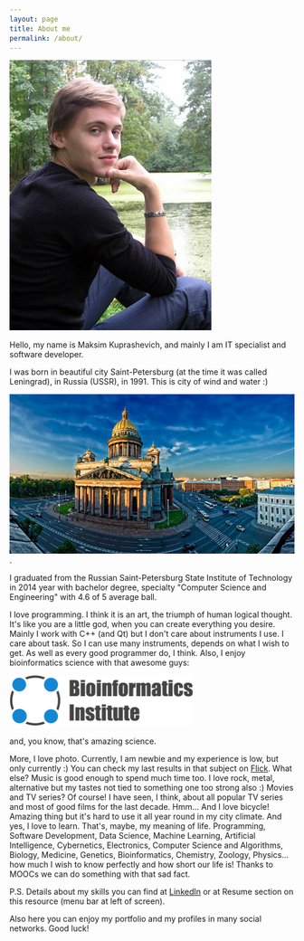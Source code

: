 ```yaml
---
layout: page
title: About me
permalink: /about/
---
```


![It's me](/images/me.jpg)

Hello, my name is Maksim Kuprashevich, and mainly I am IT specialist and software developer.

I was born in beautiful city Saint-Petersburg (at the time it was called Leningrad), in Russia (USSR), in 1991.
This is city of wind and water :)

![SPb](/images/saint-p.jpg).

I graduated from the Russian Saint-Petersburg State Institute of Technology in 2014 year with bachelor degree, specialty "Computer Science and Engineering" with 4.6 of 5 average ball.

I love programming. I think it is an art, the triumph of human logical thought. It's like you are a little god, when you can create everything you desire.
Mainly I work with C++ (and Qt) but I don't care about instruments I use. I care about task. So I can use many instruments, depends on what I wish to get. As well as every good programmer do, I think.
Also, I enjoy bioinformatics science with that awesome guys:

<a href="http://bioinformaticsinstitute.ru/en/"><img src="/images/logo_bi.png" width="325" height="91"></a>


and, you know, that's amazing science.

More, I love photo. Currently, I am newbie and my experience is low, but only currently :) You can check my last results in that subject on [Flick](https://www.flickr.com/photos/131639781@N06/).
What else? Music is good enough to spend much time too. I love rock, metal, alternative but my tastes not tied to something one too strong also :) Movies and TV series? Of course! I have seen, I think, about all popular TV series and most of good films for the last decade.
Hmm... And I love bicycle! Amazing thing but it's hard to use it all year round in my city climate.
And yes, I love to learn. That's, maybe, my meaning of life.
Programming, Software Development, Data Science, Machine Learning, Artificial Intelligence, Cybernetics, Electronics, Computer Science and Algorithms, Biology, Medicine, Genetics, Bioinformatics, Chemistry, Zoology, Physics... how much I wish to know perfectly and how short our life is!
Thanks to MOOCs we can do something with that sad fact.

P.S. Details about my skills you can find at [LinkedIn](https://www.linkedin.com/pub/maksim-kuprashevich/80/a96/183) or at Resume section on this resource (menu bar at left of screen).

Also here you can enjoy my portfolio and my profiles in many social networks. Good luck!
